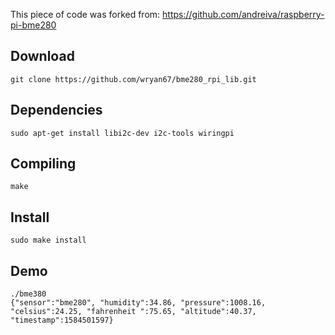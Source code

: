 
This piece of code was forked from:  https://github.com/andreiva/raspberry-pi-bme280

## Download

```
git clone https://github.com/wryan67/bme280_rpi_lib.git

```

## Dependencies
```
sudo apt-get install libi2c-dev i2c-tools wiringpi
```

## Compiling
```
make
```

## Install
```
sudo make install
```

## Demo
```
./bme380
{"sensor":"bme280", "humidity":34.86, "pressure":1008.16, "celsius":24.25, "fahrenheit ":75.65, "altitude":40.37, "timestamp":1584501597}
```
